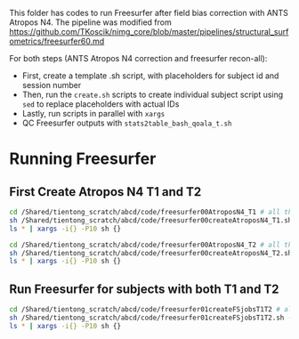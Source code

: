 This folder has codes to run Freesurfer after field bias correction with ANTS Atropos N4. The pipeline was modified from https://github.com/TKoscik/nimg_core/blob/master/pipelines/structural_surfometrics/freesurfer60.md

For both steps (ANTS Atropos N4 correction and freesurfer recon-all):
* First, create a template .sh script, with placeholders for subject id and session number
* Then, run the `create.sh` scripts to create individual subject script using `sed` to replace placeholders with actual IDs
* Lastly, run scripts in parallel with `xargs`
* QC Freesurfer outputs with `stats2table_bash_qoala_t.sh`

# Running Freesurfer

## First Create Atropos N4  T1 and T2

```bash
cd /Shared/tientong_scratch/abcd/code/freesurfer00AtroposN4_T1 # all the sh scripts will be here
sh /Shared/tientong_scratch/abcd/code/freesurfer00createAtroposN4_T1.sh -r /Shared/tientong_scratch -p abcd
ls * | xargs -i{} -P10 sh {}
```


```bash
cd /Shared/tientong_scratch/abcd/code/freesurfer00AtroposN4_T2 # all the sh scripts will be here
sh /Shared/tientong_scratch/abcd/code/freesurfer00createAtroposN4_T2.sh -r /Shared/tientong_scratch -p abcd
ls * | xargs -i{} -P10 sh {}
```

## Run Freesurfer for subjects with both T1 and T2

```bash
cd /Shared/tientong_scratch/abcd/code/freesurfer01createFSjobsT1T2 # all the sh scripts will be here
sh /Shared/tientong_scratch/abcd/code/freesurfer01createFSjobsT1T2.sh -r /Shared/tientong_scratch -p abcd
ls * | xargs -i{} -P10 sh {}
```
